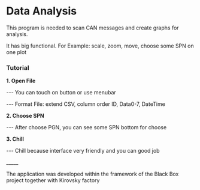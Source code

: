 <h1>Data Analysis</h1>

<p>This program is needed to scan CAN messages and create graphs for analysis.</p>
<p>It has big functional. For Example: scale, zoom, move, choose some SPN on one plot</p>

<h3>Tutorial</h3>
<b><p>1. Open File</p></b>
    <p>--- You can touch on button or use menubar </p>
    <p>--- Format File: extend CSV, column order ID, Data0-7, DateTime</p>
<b><p>2. Choose SPN</p></b>
    <p>--- After choose PGN, you can see some SPN bottom for choose</p>
<b><p>3. Chill</p></b>
    <p>--- Chill because interface very friendly and you can good job</p>

<p> _____</p>
<p>The application was developed within the framework of the Black Box project together with Kirovsky factory</p>
